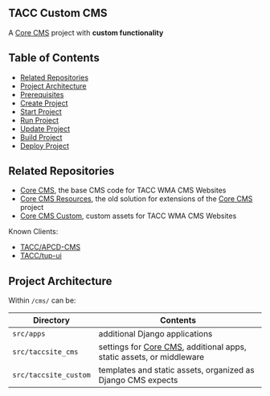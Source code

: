 ## TACC Custom CMS

A [Core CMS] project with **custom functionality**

## Table of Contents

- [Related Repositories](#related-repositories)
- [Project Architecture](#project-architecture)
- [Prerequisites](https://github.com/TACC/Core-CMS#prerequisites)
- [Create Project](./create-project.md)
- [Start Project](./start-project.md)
- [Run Project](./run-project.md)
- [Update Project](./update-project.md)
- [Build Project](./build-project.md)
- [Deploy Project](https://tacc-main.atlassian.net/wiki/x/cwVv)

## Related Repositories

- [Core CMS], the base CMS code for TACC WMA CMS Websites
- [Core CMS Resources], the old solution for extensions of the [Core CMS] project
- [Core CMS Custom], custom assets for TACC WMA CMS Websites

Known Clients:
- [TACC/APCD-CMS](https://github.com/TACC/APCD-CMS)
- [TACC/tup-ui](https://github.com/TACC/tup-ui)

## Project Architecture

Within `/cms/` can be:

| Directory | Contents |
| - | - |
| `src/apps` | additional Django applications |
| `src/taccsite_cms` | settings for [Core CMS], additional apps, static assets, or middleware |
| `src/taccsite_custom` | templates and static assets, organized as Django CMS expects |


<!-- Link Aliases -->

[Core CMS]: https://github.com/TACC/Core-CMS
[Core CMS Custom]: https://github.com/TACC/Core-CMS-Custom
[Core CMS Resources]: https://github.com/TACC/Core-CMS-Resources
